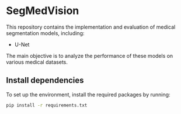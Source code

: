 # SegMedVision

This repository contains the implementation and evaluation of medical segmentation models, including:

- U-Net

The main objective is to analyze the performance of these models on various medical datasets.

## Install dependencies

To set up the environment, install the required packages by running:

```bash
pip install -r requirements.txt
```
